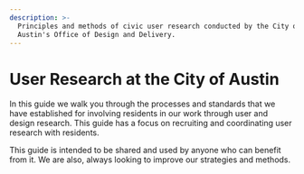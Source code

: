 ```yaml
---
description: >-
  Principles and methods of civic user research conducted by the City of
  Austin's Office of Design and Delivery.
---
```


# User Research at the City of Austin

In this guide we walk you through the processes and standards that we have established for involving residents in our work through user and design research. This guide has a focus on recruiting and coordinating user research with residents.

This guide is intended to be shared and used by anyone who can benefit from it. We are also, always looking to improve our strategies and methods.



